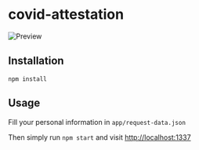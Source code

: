 # covid-attestation

![Preview](https://i.ibb.co/nPJqJML/preview.png)

## Installation

`npm install`

## Usage

Fill your personal information in `app/request-data.json`

Then simply run `npm start` and visit [http://localhost:1337](http://localhost:1337)